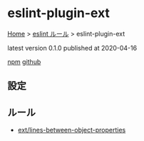 # eslint-plugin-ext

[Home](../../index.md) >
[eslint ルール](../index.md) >
eslint-plugin-ext

latest version 0.1.0 published at 2020-04-16
	
[npm](https://www.npmjs.com/package/eslint-plugin-ext)
[github](https://github.com/jiangfengming/eslint-plugin-ext)

## 設定

## ルール

- [ext/lines-between-object-properties](./ext/lines-between-object-properties.md)
